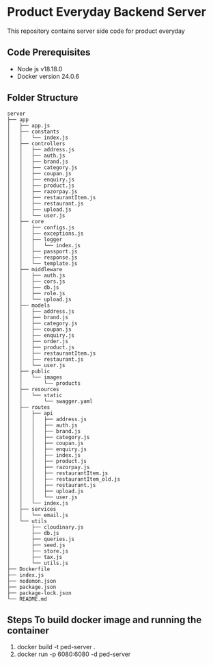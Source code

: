 # Product Everyday Backend Server
This repository contains server side code for product everyday

## Code Prerequisites
* Node js v18.18.0
* Docker version 24.0.6

## Folder Structure
    server
    ├── app
    │   ├── app.js
    │   ├── constants
    │   │   └── index.js
    │   ├── controllers
    │   │   ├── address.js
    │   │   ├── auth.js
    │   │   ├── brand.js
    │   │   ├── category.js
    │   │   ├── coupan.js
    │   │   ├── enquiry.js
    │   │   ├── product.js
    │   │   ├── razorpay.js
    │   │   ├── restaurantItem.js
    │   │   ├── restaurant.js
    │   │   ├── upload.js
    │   │   └── user.js
    │   ├── core
    │   │   ├── configs.js
    │   │   ├── exceptions.js
    │   │   ├── logger
    │   │   │   └── index.js
    │   │   ├── passport.js
    │   │   ├── response.js
    │   │   └── template.js
    │   ├── middleware
    │   │   ├── auth.js
    │   │   ├── cors.js
    │   │   ├── db.js
    │   │   ├── role.js
    │   │   └── upload.js
    │   ├── models
    │   │   ├── address.js
    │   │   ├── brand.js
    │   │   ├── category.js
    │   │   ├── coupan.js
    │   │   ├── enquiry.js
    │   │   ├── order.js
    │   │   ├── product.js
    │   │   ├── restaurantItem.js
    │   │   ├── restaurant.js
    │   │   └── user.js
    │   ├── public
    │   │   └── images
    │   │       └── products
    │   ├── resources
    │   │   └── static
    │   │       └── swagger.yaml
    │   ├── routes
    │   │   ├── api
    │   │   │   ├── address.js
    │   │   │   ├── auth.js
    │   │   │   ├── brand.js
    │   │   │   ├── category.js
    │   │   │   ├── coupan.js
    │   │   │   ├── enquiry.js
    │   │   │   ├── index.js
    │   │   │   ├── product.js
    │   │   │   ├── razorpay.js
    │   │   │   ├── restaurantItem.js
    │   │   │   ├── restaurantItem_old.js
    │   │   │   ├── restaurant.js
    │   │   │   ├── upload.js
    │   │   │   └── user.js
    │   │   └── index.js
    │   ├── services
    │   │   └── email.js
    │   └── utils
    │       ├── cloudinary.js
    │       ├── db.js
    │       ├── queries.js
    │       ├── seed.js
    │       ├── store.js
    │       ├── tax.js
    │       └── utils.js
    ├── Dockerfile
    ├── index.js
    ├── nodemon.json
    ├── package.json
    ├── package-lock.json
    └── README.md


## Steps To build docker image and running the container
1. docker build -t ped-server .
2. docker run -p 6080:6080 -d ped-server


